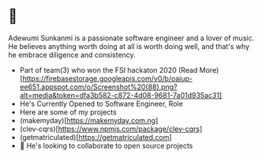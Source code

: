 # 👋
  Adewumi Sunkanmi is a passionate software engineer and a lover of music.
  He believes anything worth doing at all is worth doing well, and that's why he embrace diligence and consistency.
- Part of team(3) who won the FSI hackaton 2020 (Read More)[https://firebasestorage.googleapis.com/v0/b/oaiup-ee651.appspot.com/o/Screenshot%20(88).png?alt=media&token=dfa3b582-c872-4d08-9681-7a01d935ac31]
- He's Currently Opened to Software Engineer, Role
- Here are some of my projects
- (makemyday)[https://makemyday.com.ng]
- (clev-cqrs)[https://www.npmjs.com/package/clev-cqrs]
- (getmatriculated)[https://getmatriculated.com]
- 👯 He's looking to collaborate to open source projects 

